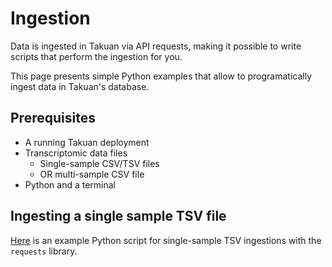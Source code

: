 # Ingestion

Data is ingested in Takuan via API requests, making it possible to write scripts that perform the ingestion for you.

This page presents simple Python examples that allow to programatically ingest data in Takuan's database.

## Prerequisites
- A running Takuan deployment
- Transcriptomic data files
  - Single-sample CSV/TSV files
  - OR multi-sample CSV file
- Python and a terminal

## Ingesting a single sample TSV file

[Here](ingest_demo.py) is an example Python script for single-sample TSV ingestions with the `requests` library.


